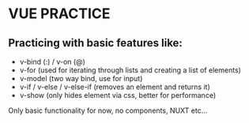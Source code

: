 # VUE PRACTICE

## Practicing with basic features like:

- v-bind (:) / v-on (@)
- v-for (used for iterating through lists and creating a list of elements)
- v-model (two way bind, use for input)
- v-if / v-else / v-else-if (removes an element and returns it)
- v-show (only hides element via css, better for performance)

Only basic functionality for now, no components, NUXT etc...